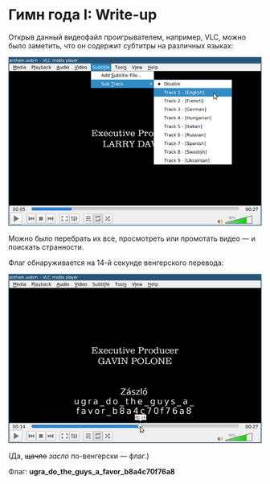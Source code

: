 # Гимн года I: Write-up

Открыв данный видеофайл проигрывателем, например, VLC, можно было заметить, что он содержит субтитры на различных языках:

![Языки субтитров](writeup/languages.png)

Можно было перебрать их все, просмотреть или промотать видео — и поискать странности.

Флаг обнаруживается на 14-й секунде венгерского перевода:

![Флаг](writeup/zaszlo.png)

(Да, ~~щачло~~ _засло_ по-венгерски — флаг.)

Флаг: **ugra_do_the_guys_a_favor_b8a4c70f76a8**
